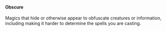 #### Obscure

Magics that hide or otherwise appear to obfuscate creatures or information, including making it harder to determine the spells you are casting.